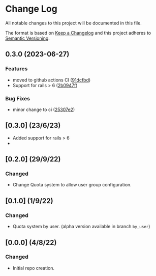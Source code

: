 # Change Log
All notable changes to this project will be documented in this file.

The format is based on [Keep a Changelog](http://keepachangelog.com/)
and this project adheres to [Semantic Versioning](http://semver.org/).

## 0.3.0 (2023-06-27)


### Features

* moved to github actions CI ([91dcfbd](https://github.com/ngelx/resource_quotable/commit/91dcfbd24f646a37dddfe41baf5be841c4d0deab))
* Support for rails &gt; 6 ([2b0947f](https://github.com/ngelx/resource_quotable/commit/2b0947fada278ea9b8d4f6ff26f8e941d0eccf9d))


### Bug Fixes

* minor change to ci ([25307e2](https://github.com/ngelx/resource_quotable/commit/25307e29b83df9fa498393d2feeb37ec1fc72776))

## [0.3.0] (23/6/23)
- Added support for rails > 6
-

## [0.2.0] (29/9/22)
### Changed
- Change Quota system to allow user group configuration.

## [0.1.0] (1/9/22)
### Changed
- Quota system by user. (alpha version available in branch `by_user`)

## [0.0.0] (4/8/22)
### Changed
- Initial repo creation.
